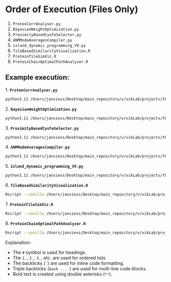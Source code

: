 
# Order of Execution (Files Only)

1. `ProteoCorrAnalyser.py`
2. `BayesianWeightOptimization.py`
3. `ProximityBasedCysFeSelector.py`
4. `ANMModeAveragesCompiler.py`
5. `island_dynamic_programming_V9.py`
6. `TileBasedSimilarityVisualization.R`
7. `ProteinTileSimViz.R`
8. `ProteinChainOptimalPathAnalyzer.R`

## Example execution:

1\. **`ProteoCorrAnalyser.py`**

   ```bash
   python3.11 /Users/jansiess/Desktop/main_repository/v/vikLab/projects/thesis/aim1/paper_1_code/current_version/ProteoCorrAnalyser.py 5t5i 2fdn All G A;
   ```

2\. **`BayesianWeightOptimization.py`**

   ```bash
   python3.11 /Users/jansiess/Desktop/main_repository/v/vikLab/projects/thesis/aim1/paper_1_code/current_version/BayesianWeightOptimization.py All 5t5i.chainG.nowa
   ```

3\. **`ProximityBasedCysFeSelector.py`**

   ```bash
   python3.11 /Users/jansiess/Desktop/main_repository/v/vikLab/projects/thesis/aim1/paper_1_code/current_version/ProximityBasedCysFeSelector.py All 5t5i G;
   ```

4\. **`ANMModeAveragesCompiler.py`**

   ```bash
   python3.11 /Users/jansiess/Desktop/main_repository/v/vikLab/projects/thesis/aim1/paper_1_code/current_version/ANMModeAveragesCompiler.py All
   ```

5\. **`island_dynamic_programming_V9.py`**

   ```bash
   python3.11 /Users/jansiess/Desktop/main_repository/v/vikLab/projects/thesis/aim1/paper_1_code/current_version/island_dynamic_programming_V9.py
   ```

6\. **`TileBasedSimilarityVisualization.R`**

   ```bash
   Rscript --vanilla /Users/jansiess/Desktop/main_repository/v/vikLab/projects/thesis/aim1/paper_1_code/current_version/TileBasedSimilarityVisualization.R 5t5i "Chain G" All
   ```

7\. **`ProteinTileSimViz.R`**

   ```bash
   Rscript --vanilla /Users/jansiess/Desktop/main_repository/v/vikLab/projects/thesis/aim1/paper_1_code/current_version/ProteinTileSimViz.R 5t5i "Chain G" All
   ```

8\. **`ProteinChainOptimalPathAnalyzer.R`**

   ```bash
   Rscript --vanilla /Users/jansiess/Desktop/main_repository/v/vikLab/projects/thesis/aim1/paper_1_code/current_version/ProteinChainOptimalPathAnalyzer.R --pdb-id=5t5i --chain-id=G
   ```


Explanation:
- The `#` symbol is used for headings.
- The `1.`, `2.`, `3.`, etc. are used for ordered lists.
- The backticks (`` ` ``) are used for inline code formatting.
- Triple backticks (```bash ... ```) are used for multi-line code blocks.
- Bold text is created using double asterisks (`**`).